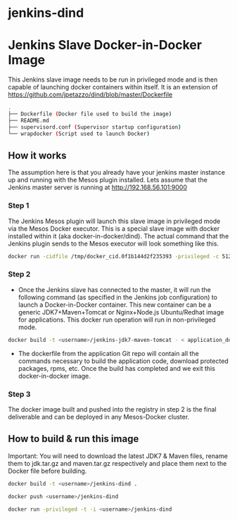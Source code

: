 jenkins-dind
============

# Jenkins Slave Docker-in-Docker Image

This Jenkins slave image needs to be run in privileged mode and is then capable of launching docker containers within itself. It is an extension of https://github.com/jpetazzo/dind/blob/master/Dockerfile

```bash
.
├── Dockerfile (Docker file used to build the image)
├── README.md 
├── supervisord.conf (Supervisor startup configuration)
└── wrapdocker (Script used to launch Docker)
```

## How it works

The assumption here is that you already have your jenkins master instance up and running with the Mesos plugin installed. Lets assume that the Jenkins master server is running at http://192.168.56.101:9000

### Step 1

The Jenkins Mesos plugin will launch this slave image in privileged mode via the Mesos Docker executor. This is a special slave image with docker installed within it (aka docker-in-docker/dind). The actual command that the Jenkins plugin sends to the Mesos executor will look something like this.

```bash
docker run -cidfile /tmp/docker_cid.0f1b144d2f235393 -privileged -c 512 -m 302365697638 -e JENKINS_COMMAND=wget -O slave.jar http://192.168.56.101:9000/jnlpJars/slave.jar && java -DHUDSON_HOME=jenkins -server -Xmx640m -Xms16m -XX:+UseConcMarkSweepGC -Djava.net.preferIPv4Stack=true -jar slave.jar -jnlpUrl http://192.168.56.101:9000/computer/mesos-jenkins-408db551-2287-4b53-b49d-9136fb76af8a/slave-agent.jnlp hashish/jenkins-dind
```

### Step 2

 - Once the Jenkins slave has connected to the master, it will run the following command (as specified in the Jenkins job configuration) to launch a Docker-in-Docker container. This new container can be a generic JDK7+Maven+Tomcat or Nginx+Node.js Ubuntu/Redhat image for applications. This docker run operation will run in non-privileged mode.

```bash
docker build -t <username>/jenkins-jdk7-maven-tomcat - < application_dockerfile
```

 - The dockerfile from the application Git repo will contain all the commands necessary to build the application code, download protected packages, rpms, etc. Once the build has completed and we exit this docker-in-docker image.

### Step 3

The docker image built and pushed into the registry in step 2 is the final deliverable and can be deployed in any Mesos-Docker cluster.

## How to build & run this image

Important: You will need to download the latest JDK7 & Maven files, rename them to jdk.tar.gz and maven.tar.gz respectively and place them next to the Docker file before building.

```bash
docker build -t <username>/jenkins-dind .
```

```bash
docker push <username>/jenkins-dind
```

```bash
docker run -privileged -t -i <username>/jenkins-dind
```